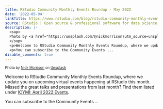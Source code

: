 ```yaml
---
title: RStudio Community Monthly Events Roundup - May 2022
date: '2022-05-04'
linkTitle: https://www.rstudio.com/blog/rstudio-community-monthly-events-roundup-may-2022/
source: RStudio | Open source & professional software for data science teams on RStudio
description: |-
  <sup>
  Photo by <a href="https://unsplash.com/@nickmorrison?utm_source=unsplash&utm_medium=referral&utm_content=creditCopyText">Nick Morrison</a> on <a href="https://unsplash.com/?utm_source=unsplash&utm_medium=referral&utm_content=creditCopyText">Unsplash</a>
  </sup>
  <p>Welcome to RStudio Community Monthly Events Roundup, where we update you on upcoming virtual events happening at RStudio this month. Missed the great talks and presentations from last month? Find them listed under <a href="#icymi-april-2022-events">ICYMI: April 2022 Events</a>.</p>
  <p>You can subscribe to the Community Events ...
disable_comments: true
---
```

<sup>
Photo by <a href="https://unsplash.com/@nickmorrison?utm_source=unsplash&utm_medium=referral&utm_content=creditCopyText">Nick Morrison</a> on <a href="https://unsplash.com/?utm_source=unsplash&utm_medium=referral&utm_content=creditCopyText">Unsplash</a>
</sup>
<p>Welcome to RStudio Community Monthly Events Roundup, where we update you on upcoming virtual events happening at RStudio this month. Missed the great talks and presentations from last month? Find them listed under <a href="#icymi-april-2022-events">ICYMI: April 2022 Events</a>.</p>
<p>You can subscribe to the Community Events ...